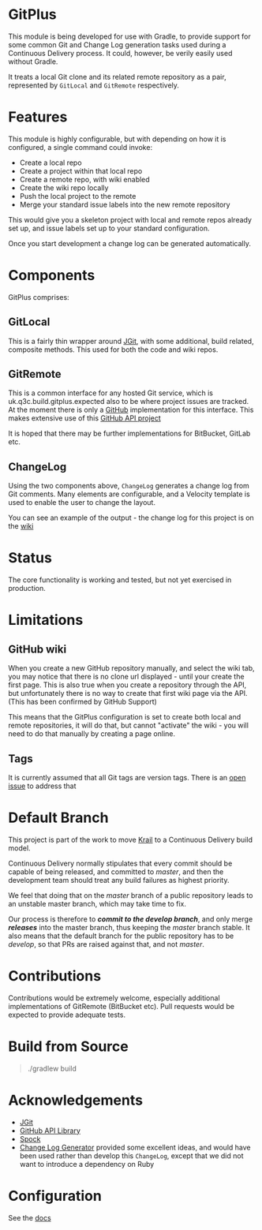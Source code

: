 # GitPlus

This module is being developed for use with Gradle, to provide support for some common Git and Change Log generation tasks used during a Continuous Delivery process.  It could, however, be verily easily used without Gradle.

It treats a local Git clone and its related remote repository as a pair, represented by `GitLocal` and `GitRemote` respectively.
 
# Features

This module is highly configurable, but with depending on how it is configured, a single command could invoke:

- Create a local repo
- Create a project within that local repo
- Create a remote repo, with wiki enabled
- Create the wiki repo locally
- Push the local project to the remote
- Merge your standard issue labels into the new remote repository
 
This would give you a skeleton project with local and remote repos already set up, and issue labels set up to your standard configuration.

Once you start development a change log can be generated automatically.

# Components

GitPlus comprises:

## GitLocal

This is a fairly thin wrapper around [JGit](https://eclipse.org/jgit/), with some additional, build related, composite methods.  This used for both the code and wiki repos.
  
## GitRemote

This is a common interface for any hosted Git service, which is uk.q3c.build.gitplus.expected also to be where project issues are tracked.  At the moment there is only a [GitHub](https://github.com/) implementation for this interface.  This makes extensive use of this [GitHub API project](https://github.com/jcabi/jcabi-github)

It is hoped that there may be further implementations for BitBucket, GitLab etc.

## ChangeLog

Using the two components above, ```ChangeLog``` generates a change log from Git comments.  Many elements are configurable, and a Velocity template is used to enable the user to change the layout.

You can see an example of the output - the change log for this project is on the [wiki](https://github.com/davidsowerby/gitplus/wiki/changelog)


# Status
The core functionality is working and tested, but not yet exercised in production.
 
# Limitations
## GitHub wiki
When you create a new GitHub repository manually, and select the wiki tab, you may notice that there is no clone url displayed - until your create the first page.  This is also true when you create a repository through the API, but unfortunately there is no way to create that first wiki page via the API.  (This has been confirmed by GitHub Support)

This means that the GitPlus configuration is set to create both local and remote repositories, it will do that, but cannot "activate" the wiki - you will need to do that manually by creating a page online.

## Tags
It is currently assumed that all Git tags are version tags.  There is an [open issue](https://github.com/davidsowerby/gitplus/issues/18) to address that

# Default Branch
This project is part of the work to move [Krail](https://github.com/davidsowerby/krail) to a Continuous Delivery build model.  

Continuous Delivery normally stipulates that every commit should be capable of being released, and committed to *master*, and then the development team should treat any build failures as highest priority.

We feel that doing that on the *master* branch of a public repository leads to an unstable master branch, which may take time to fix.  

Our process is therefore to ***commit to the develop branch***, and only merge ***releases*** into the master branch, thus keeping the *master* branch stable.  It also means that the default branch for the public repository has to be *develop*, so that PRs are raised against that, and not *master*.

# Contributions
Contributions would be extremely welcome, especially additional implementations of GitRemote (BitBucket etc).  Pull requests would be expected to provide adequate tests. 

# Build from Source

> ./gradlew build

# Acknowledgements

- [JGit](https://eclipse.org/jgit/)
- [GitHub API Library](https://github.com/jcabi/jcabi-github)
- [Spock](http://spockframework.github.io/spock/docs/1.0/index.html)
- [Change Log Generator](https://github.com/skywinder/github-changelog-generator) provided some excellent ideas, and would have been used rather than develop this ```ChangeLog```, except that we did not want to introduce a dependency on Ruby 


# Configuration

See the [docs](http://gitplus.readthedocs.org/en/latest/)